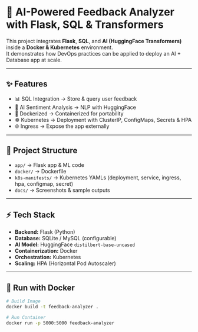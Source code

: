 
# 🚀 AI-Powered Feedback Analyzer with Flask, SQL & Transformers  

This project integrates **Flask**, **SQL**, and **AI (HuggingFace Transformers)** inside a **Docker & Kubernetes** environment.  
It demonstrates how DevOps practices can be applied to deploy an AI + Database app at scale.  

---

## ✨ Features
- 📊 SQL Integration → Store & query user feedback  
- 🤖 AI Sentiment Analysis → NLP with HuggingFace  
- 🐳 Dockerized → Containerized for portability  
- ☸️ Kubernetes → Deployment with ClusterIP, ConfigMaps, Secrets & HPA  
- 🌐 Ingress → Expose the app externally  

---

## 📂 Project Structure
- `app/` → Flask app & ML code  
- `docker/` → Dockerfile  
- `k8s-manifests/` → Kubernetes YAMLs (deployment, service, ingress, hpa, configmap, secret)  
- `docs/` → Screenshots & sample outputs  

---

## ⚡ Tech Stack
- **Backend:** Flask (Python)  
- **Database:** SQLite / MySQL (configurable)  
- **AI Model:** HuggingFace `distilbert-base-uncased`  
- **Containerization:** Docker  
- **Orchestration:** Kubernetes  
- **Scaling:** HPA (Horizontal Pod Autoscaler)  

---

## 🐳 Run with Docker
```bash
# Build Image
docker build -t feedback-analyzer .

# Run Container
docker run -p 5000:5000 feedback-analyzer
